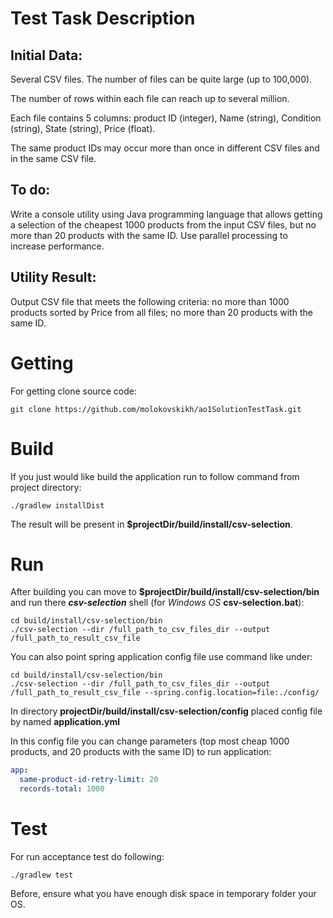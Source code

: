 Test Task Description
==================================

Initial Data:
-
Several CSV files. The number of files can be quite large (up to 100,000).

The number of rows within each file can reach up to several million.

Each file contains 5 columns: product ID (integer), Name (string), Condition (string), State (string), Price (float).

The same product IDs may occur more than once in different CSV files and in the same CSV file.

To do:
-
Write a console utility using Java programming language that allows getting a selection of the cheapest 1000 products from the input CSV files, but no more than 20 products with the same ID. Use parallel processing to increase performance.

Utility Result:
-
Output CSV file that meets the following criteria:
no more than 1000 products sorted by Price from all files;
no more than 20 products with the same ID.


Getting
==================
For getting clone source code:  
```
git clone https://github.com/molokovskikh/ao1SolutionTestTask.git
```

Build
==================
If you just would like build the application run to follow command from project directory:
```
./gradlew installDist
```

The result will be present in **$projectDir/build/install/csv-selection**.


Run
==================
After building you can move to **$projectDir/build/install/csv-selection/bin** and run there ***csv-selection*** shell (for *Windows OS* **csv-selection.bat**):
```
cd build/install/csv-selection/bin
./csv-selection --dir /full_path_to_csv_files_dir --output /full_path_to_result_csv_file
``` 

You can also point spring application config file use command like under:

```
cd build/install/csv-selection/bin
./csv-selection --dir /full_path_to_csv_files_dir --output /full_path_to_result_csv_file --spring.config.location=file:./config/
``` 
In directory **projectDir/build/install/csv-selection/config** placed config file by named **application.yml** 

In this config file you can change parameters (top most cheap 1000 products, and 20 products with the same ID) to run application:
```yaml
app:
  same-product-id-retry-limit: 20
  records-total: 1000
```

Test
==================
For run acceptance test do following:
```
./gradlew test
``` 
Before, ensure what you have enough disk space in temporary folder your OS.
